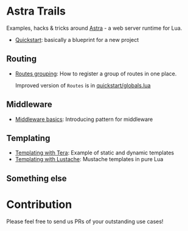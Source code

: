 # Astra Trails
Examples, hacks &amp; tricks around [Astra](https://github.com/ArkForgeLabs/Astra) - a web server runtime for Lua.

- [Quickstart](quickstart): basically a blueprint for a new project

## Routing
- [Routes grouping](routes-grouping): How to register a group of routes in one place.

    Improved version of `Routes` is in [quickstart/globals.lua](quickstart/globals.lua)

## Middleware
- [Middleware basics](middleware-basic): Introducing pattern for middleware

## Templating
- [Templating with Tera](templating-tera): Example of static and dynamic templates
- [Templating with Lustache](templating-lua): Mustache templates in pure Lua

## Something else


# Contribution
Please feel free to send us PRs of your outstanding use cases!
